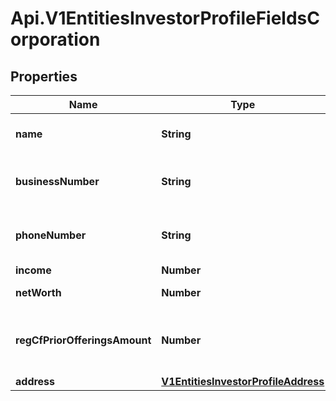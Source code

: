 # Api.V1EntitiesInvestorProfileFieldsCorporation

## Properties

Name | Type | Description | Notes
------------ | ------------- | ------------- | -------------
**name** | **String** | The corporation name | [optional] 
**businessNumber** | **String** | The corporation business number | [optional] 
**phoneNumber** | **String** | The corporation phone number | [optional] 
**income** | **Number** | The income | [optional] 
**netWorth** | **Number** | The net worth | [optional] 
**regCfPriorOfferingsAmount** | **Number** | The prior offering amount in the last 12 months | [optional] 
**address** | [**V1EntitiesInvestorProfileAddress**](V1EntitiesInvestorProfileAddress.md) |  | [optional] 


